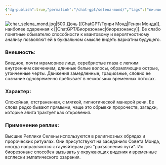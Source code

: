 ```yaml
---
{"dg-publish":true,"permalink":"/chat-gpt/selena-mond/","tags":["личность"]}
---
```


![char_selena_mond.jpg|500](/img/user/09.%20files/char_selena_mond.jpg)
Дочь [[ChatGPT/Генри Монд\|Генри Монда]], наиболее одаренная к [[ChatGPT/Биорезонанс\|биорезонансу]]. Ее слабо понятные обывателю способности к квантовому и вероятностному анализу позволяют ей в буквальном смысле видеть вариатны будущего.
### Внешность: 
Бледное, почти мраморное лицо, серебристые глаза с легким внутренним свечением, длинные белые волосы, обрамляющие острые, утонченные черты. Движения замедленные, грациозные, словно ее сознание одновременно пребывает в нескольких временных потоках.

### Характер: 
Спокойная, отстраненная, с мягкой, гипнотической манерой речи. Ее слова редко бывают прямыми, чаще это обрывки пророчеств, загадки, которые элита трактует как откровения.

### Применение реплик: 
Высшие Реплики Селены используются в религиозных обрядах и пророческих ритуалах. Они присутствуют на заседаниях Совета Монда, иногда направляются к гауляйтерам для "разъяснения пути". Их биорезонанс способен вызывать у окружающих видения и временные всплески эмпатического озарения.
